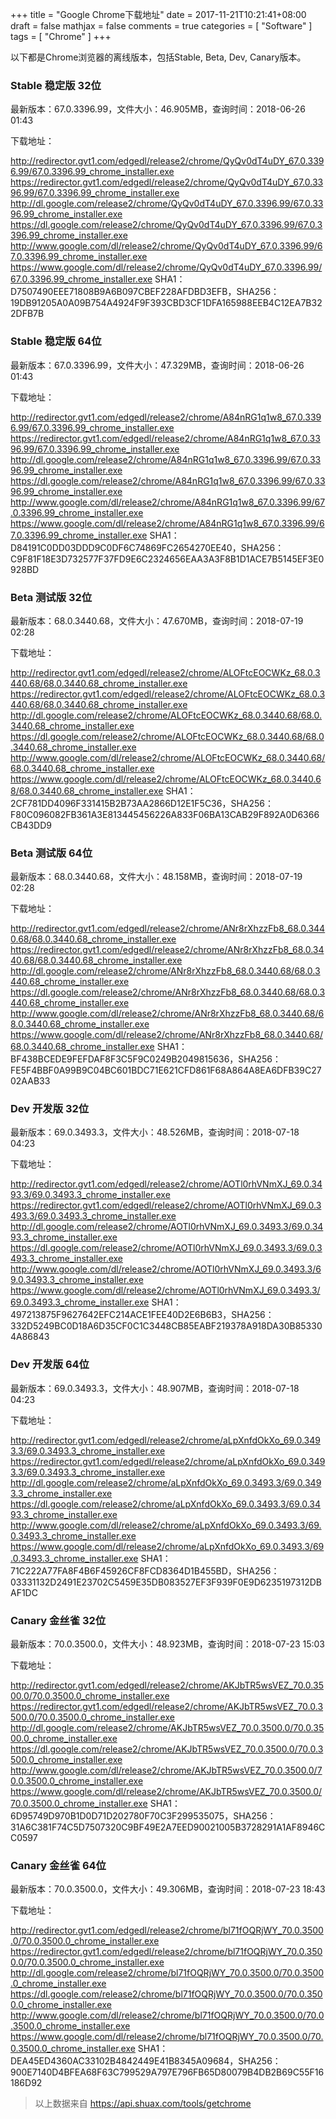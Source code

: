 +++
title = "Google Chrome下载地址"
date = 2017-11-21T10:21:41+08:00
draft = false
mathjax = false
comments = true
categories = [ "Software" ]
tags = [ "Chrome" ]
+++

以下都是Chrome浏览器的离线版本，包括Stable, Beta, Dev, Canary版本。

<!--more-->

### Stable 稳定版 32位
最新版本：67.0.3396.99，文件大小：46.905MB，查询时间：2018-06-26 01:43

下载地址：

http://redirector.gvt1.com/edgedl/release2/chrome/QyQv0dT4uDY_67.0.3396.99/67.0.3396.99_chrome_installer.exe
https://redirector.gvt1.com/edgedl/release2/chrome/QyQv0dT4uDY_67.0.3396.99/67.0.3396.99_chrome_installer.exe
http://dl.google.com/release2/chrome/QyQv0dT4uDY_67.0.3396.99/67.0.3396.99_chrome_installer.exe
https://dl.google.com/release2/chrome/QyQv0dT4uDY_67.0.3396.99/67.0.3396.99_chrome_installer.exe
http://www.google.com/dl/release2/chrome/QyQv0dT4uDY_67.0.3396.99/67.0.3396.99_chrome_installer.exe
https://www.google.com/dl/release2/chrome/QyQv0dT4uDY_67.0.3396.99/67.0.3396.99_chrome_installer.exe
SHA1：D7507490EEE71808B9A6B097CBEF228AFDBD3EFB，SHA256：19DB91205A0A09B754A4924F9F393CBD3CF1DFA165988EEB4C12EA7B322DFB7B

### Stable 稳定版 64位
最新版本：67.0.3396.99，文件大小：47.329MB，查询时间：2018-06-26 01:43

下载地址：

http://redirector.gvt1.com/edgedl/release2/chrome/A84nRG1q1w8_67.0.3396.99/67.0.3396.99_chrome_installer.exe
https://redirector.gvt1.com/edgedl/release2/chrome/A84nRG1q1w8_67.0.3396.99/67.0.3396.99_chrome_installer.exe
http://dl.google.com/release2/chrome/A84nRG1q1w8_67.0.3396.99/67.0.3396.99_chrome_installer.exe
https://dl.google.com/release2/chrome/A84nRG1q1w8_67.0.3396.99/67.0.3396.99_chrome_installer.exe
http://www.google.com/dl/release2/chrome/A84nRG1q1w8_67.0.3396.99/67.0.3396.99_chrome_installer.exe
https://www.google.com/dl/release2/chrome/A84nRG1q1w8_67.0.3396.99/67.0.3396.99_chrome_installer.exe
SHA1：D84191C0DD03DDD9C0DF6C74869FC2654270EE40，SHA256：C9F81F18E3D732577F37FD9E6C2324656EAA3A3F8B1D1ACE7B5145EF3E0928BD

### Beta 测试版 32位
最新版本：68.0.3440.68，文件大小：47.670MB，查询时间：2018-07-19 02:28

下载地址：

http://redirector.gvt1.com/edgedl/release2/chrome/ALOFtcEOCWKz_68.0.3440.68/68.0.3440.68_chrome_installer.exe
https://redirector.gvt1.com/edgedl/release2/chrome/ALOFtcEOCWKz_68.0.3440.68/68.0.3440.68_chrome_installer.exe
http://dl.google.com/release2/chrome/ALOFtcEOCWKz_68.0.3440.68/68.0.3440.68_chrome_installer.exe
https://dl.google.com/release2/chrome/ALOFtcEOCWKz_68.0.3440.68/68.0.3440.68_chrome_installer.exe
http://www.google.com/dl/release2/chrome/ALOFtcEOCWKz_68.0.3440.68/68.0.3440.68_chrome_installer.exe
https://www.google.com/dl/release2/chrome/ALOFtcEOCWKz_68.0.3440.68/68.0.3440.68_chrome_installer.exe
SHA1：2CF781DD4096F331415B2B73AA2866D12E1F5C36，SHA256：F80C096082FB361A3E813445456226A833F06BA13CAB29F892A0D6366CB43DD9

### Beta 测试版 64位
最新版本：68.0.3440.68，文件大小：48.158MB，查询时间：2018-07-19 02:28

下载地址：

http://redirector.gvt1.com/edgedl/release2/chrome/ANr8rXhzzFb8_68.0.3440.68/68.0.3440.68_chrome_installer.exe
https://redirector.gvt1.com/edgedl/release2/chrome/ANr8rXhzzFb8_68.0.3440.68/68.0.3440.68_chrome_installer.exe
http://dl.google.com/release2/chrome/ANr8rXhzzFb8_68.0.3440.68/68.0.3440.68_chrome_installer.exe
https://dl.google.com/release2/chrome/ANr8rXhzzFb8_68.0.3440.68/68.0.3440.68_chrome_installer.exe
http://www.google.com/dl/release2/chrome/ANr8rXhzzFb8_68.0.3440.68/68.0.3440.68_chrome_installer.exe
https://www.google.com/dl/release2/chrome/ANr8rXhzzFb8_68.0.3440.68/68.0.3440.68_chrome_installer.exe
SHA1：BF438BCEDE9FEFDAF8F3C5F9C0249B2049815636，SHA256：FE5F4BBF0A99B9C04BC601BDC71E621CFD861F68A864A8EA6DFB39C2702AAB33

### Dev 开发版 32位
最新版本：69.0.3493.3，文件大小：48.526MB，查询时间：2018-07-18 04:23

下载地址：

http://redirector.gvt1.com/edgedl/release2/chrome/AOTl0rhVNmXJ_69.0.3493.3/69.0.3493.3_chrome_installer.exe
https://redirector.gvt1.com/edgedl/release2/chrome/AOTl0rhVNmXJ_69.0.3493.3/69.0.3493.3_chrome_installer.exe
http://dl.google.com/release2/chrome/AOTl0rhVNmXJ_69.0.3493.3/69.0.3493.3_chrome_installer.exe
https://dl.google.com/release2/chrome/AOTl0rhVNmXJ_69.0.3493.3/69.0.3493.3_chrome_installer.exe
http://www.google.com/dl/release2/chrome/AOTl0rhVNmXJ_69.0.3493.3/69.0.3493.3_chrome_installer.exe
https://www.google.com/dl/release2/chrome/AOTl0rhVNmXJ_69.0.3493.3/69.0.3493.3_chrome_installer.exe
SHA1：497213875F9627642EFC214ACE1FEE40D2E6B6B3，SHA256：332D5249BC0D18A6D35CF0C1C3448CB85EABF219378A918DA30B853304A86843

### Dev 开发版 64位
最新版本：69.0.3493.3，文件大小：48.907MB，查询时间：2018-07-18 04:23

下载地址：

http://redirector.gvt1.com/edgedl/release2/chrome/aLpXnfdOkXo_69.0.3493.3/69.0.3493.3_chrome_installer.exe
https://redirector.gvt1.com/edgedl/release2/chrome/aLpXnfdOkXo_69.0.3493.3/69.0.3493.3_chrome_installer.exe
http://dl.google.com/release2/chrome/aLpXnfdOkXo_69.0.3493.3/69.0.3493.3_chrome_installer.exe
https://dl.google.com/release2/chrome/aLpXnfdOkXo_69.0.3493.3/69.0.3493.3_chrome_installer.exe
http://www.google.com/dl/release2/chrome/aLpXnfdOkXo_69.0.3493.3/69.0.3493.3_chrome_installer.exe
https://www.google.com/dl/release2/chrome/aLpXnfdOkXo_69.0.3493.3/69.0.3493.3_chrome_installer.exe
SHA1：71C222A77FA8F4B6F45926CF8FCD8364D1B455BD，SHA256：03331132D2491E23702C5459E35DB083527EF3F939F0E9D6235197312DBAF1DC

### Canary 金丝雀 32位
最新版本：70.0.3500.0，文件大小：48.923MB，查询时间：2018-07-23 15:03

下载地址：

http://redirector.gvt1.com/edgedl/release2/chrome/AKJbTR5wsVEZ_70.0.3500.0/70.0.3500.0_chrome_installer.exe
https://redirector.gvt1.com/edgedl/release2/chrome/AKJbTR5wsVEZ_70.0.3500.0/70.0.3500.0_chrome_installer.exe
http://dl.google.com/release2/chrome/AKJbTR5wsVEZ_70.0.3500.0/70.0.3500.0_chrome_installer.exe
https://dl.google.com/release2/chrome/AKJbTR5wsVEZ_70.0.3500.0/70.0.3500.0_chrome_installer.exe
http://www.google.com/dl/release2/chrome/AKJbTR5wsVEZ_70.0.3500.0/70.0.3500.0_chrome_installer.exe
https://www.google.com/dl/release2/chrome/AKJbTR5wsVEZ_70.0.3500.0/70.0.3500.0_chrome_installer.exe
SHA1：6D95749D970B1D0D71D202780F70C3F299535075，SHA256：31A6C381F74C5D7507320C9BF49E2A7EED90021005B3728291A1AF8946CC0597

### Canary 金丝雀 64位
最新版本：70.0.3500.0，文件大小：49.306MB，查询时间：2018-07-23 18:43

下载地址：

http://redirector.gvt1.com/edgedl/release2/chrome/bl71fOQRjWY_70.0.3500.0/70.0.3500.0_chrome_installer.exe
https://redirector.gvt1.com/edgedl/release2/chrome/bl71fOQRjWY_70.0.3500.0/70.0.3500.0_chrome_installer.exe
http://dl.google.com/release2/chrome/bl71fOQRjWY_70.0.3500.0/70.0.3500.0_chrome_installer.exe
https://dl.google.com/release2/chrome/bl71fOQRjWY_70.0.3500.0/70.0.3500.0_chrome_installer.exe
http://www.google.com/dl/release2/chrome/bl71fOQRjWY_70.0.3500.0/70.0.3500.0_chrome_installer.exe
https://www.google.com/dl/release2/chrome/bl71fOQRjWY_70.0.3500.0/70.0.3500.0_chrome_installer.exe
SHA1：DEA45ED4360AC33102B4842449E41B8345A09684，SHA256：900E7140D4BFEA68F63C799529A797E796FB65D80079B4DB2B69C55F16186D92

> 以上数据来自 https://api.shuax.com/tools/getchrome
